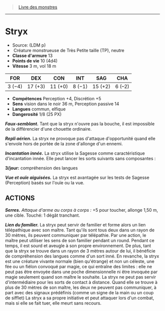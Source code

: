 ﻿> [Livre des monstres](tome_of_beasts.md)

---

# Stryx

- Source: (LDM p)
-  Créature monstrueuse de Très Petite taille (TP), neutre
- **Classe d'armure** 13
- **Points de vie** 10 (4d4)
- **Vitesse** 3 m, vol 18 m

|FOR|DEX|CON|INT|SAG|CHA|
|---|---|---|---|---|---|
|3 (−4)|17 (+3)|11 (+0)|8 (−1)|15 (+2)|6 (–2)|

- **Compétences** Perception +4, Discrétion +5
- **Sens** vision dans le noir 36 m, Perception passive 14
- **Langues** commun, elfique
- **Dangerosité** 1/8 (25 PX)

**_Faux-semblant._** Tant que la stryx n'ouvre pas la bouche, il est impossible de la différencier d'une chouette ordinaire.

**_Repli aérien._** La stryx ne provoque pas d'attaque d'opportunité quand elle s'envole hors de portée de la zone d'allonge d'un ennemi.

**_Incantation innée._** La stryx utilise la Sagesse comme caractéristique d'incantation innée. Elle peut lancer les sorts suivants sans composantes :

**3/jour:** compréhension des langues

**_Vue et ouïe aiguisées._** La stryx est avantagée sur les tests de Sagesse (Perception) basés sur l'ouïe ou la vue.

## ACTIONS

**_Serres._** _Attaque d'arme au corps à corps :_ +5 pour toucher, allonge 1,50 m, une cible. Touché: 1 dégât tranchant.

**_Lien du familier._** La stryx peut servir de familier et forme alors un lien télépathique avec son maître. Tant qu'ils sont tous deux dans un rayon de 30 mètres, ils peuvent communiquer par télépathie. Par une action, le maître peut utiliser les sens de son familier pendant un round. Pendant ce temps, il est sourd et aveugle à son propre environnement. De plus, tant que la stryx se trouve dans un rayon de 3 mètres autour de lui, il bénéficie de compréhension des langues comme d'un sort inné. En revanche, la stryx est une créature vivante normale (bien qu'étrange) et non un céleste, une fée ou un fiélon convoqué par magie, ce qui entraîne des limites : elle ne peut pas être envoyée dans une poche dimensionnelle ni être invoquée par magie seulement quand son maître le souhaite. La stryx ne peut pas servir d'intermédiaire pour les sorts de contact à distance. Quand elle se trouve à plus de 30 mètres de son maître, les deux ne peuvent pas communiquer, à part avec des signaux prédéfinis (comme un signe de la main ou un coup de sifflet) La stryx a sa propre initiative et peut attaquer lors d'un combat, mais si elle se fait tuer, elle meurt sans recours.

